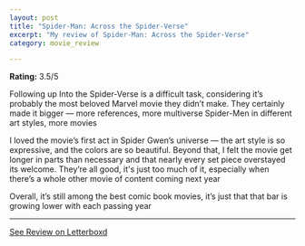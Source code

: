 ```yaml
---
layout: post
title: "Spider-Man: Across the Spider-Verse"
excerpt: "My review of Spider-Man: Across the Spider-Verse"
category: movie_review

---
```


**Rating:** 3.5/5

Following up Into the Spider-Verse is a difficult task, considering it’s probably the most beloved Marvel movie they didn’t make. They certainly made it bigger — more references, more multiverse Spider-Men in different art styles, more movies

I loved the movie’s first act in Spider Gwen’s universe — the art style is so expressive, and the colors are so beautiful. Beyond that, I felt the movie get longer in parts than necessary and that nearly every set piece overstayed its welcome. They’re all good, it's just too much of it, especially when there’s a whole other movie of content coming next year

Overall, it’s still among the best comic book movies, it’s just that that bar is growing lower with each passing year

<hr>

[See Review on Letterboxd](https://boxd.it/4kIYqX)
